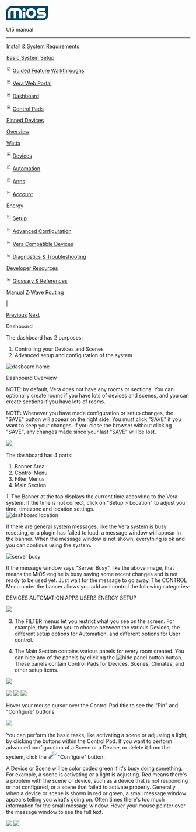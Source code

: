 ![](skins/mios/images/logo.png)

UI5 manual

  
---  
  
![](images/spacer.gif)[Install & System
Requirements](index.html#!docs5/installation_and_system_requirements_en_3pro_all.md)

![](images/spacer.gif)[Basic System Setup ](index.html#!docs5/getting_started_en_3pro_all.md)

![](skins/mios/images/plus.gif)[Guided Feature Walkthroughs
](features_en_3pro_all.html)

![](skins/mios/images/minus.gif)[Vera Web Portal](index.html#!docs5/web_portal_en_3pro_all.md)

![](skins/mios/images/minus.gif)[Dashboard](index.html#!docs5/dashboard_en_3pro_all.md)

![](skins/mios/images/plus.gif)[Control Pads](index.html#!docs5/control_pads_en_3pro_all.md)

![](images/spacer.gif)[Pinned Devices](index.html#!docs5/pinned_devices_en_3pro_all.md)

![](images/spacer.gif)[Overview](index.html#!docs5/overview_en_3pro_all.md)

![](images/spacer.gif)[Watts](index.html#!docs5/Watts_en_3pro_all.md)

![](skins/mios/images/plus.gif)[Devices](index.html#!docs5/devices_en_3pro_all.md)

![](skins/mios/images/plus.gif)[Automation](index.html#!docs5/automation_en_3pro_all.md)

![](skins/mios/images/plus.gif)[Apps](index.html#!docs5/apps_en_3pro_all.md)

![](skins/mios/images/plus.gif)[Account](index.html#!docs5/account_en_3pro_all.md)

![](images/spacer.gif)[Energy](index.html#!docs5/energy_en_3pro_all.md)

![](skins/mios/images/plus.gif)[Setup](index.html#!docs5/setup_en_3pro_all.md)

![](skins/mios/images/plus.gif)[Advanced
Configuration](index.html#!docs5/advanced_configuration_en_3pro_all.md)

![](skins/mios/images/plus.gif)[Vera Compatible
Devices](index.html#!docs5/supported_hardware_en_3pro_all.md)

![](skins/mios/images/plus.gif)[Diagnostics &
Troubleshooting](index.html#!docs5/troubleshooting_en_3pro_all.md)

![](images/spacer.gif)[Developer Resources](index.html#!docs5/developers_en_3pro_all.md)

![](skins/mios/images/plus.gif)[Glossary &
References](index.html#!docs5/reference_en_3pro_all.md)

![](images/spacer.gif)[Manual Z-Wave Routing](index.html#!docs5/ManualRoute_en_3pro_all.md)

|

[Previous](index.html#!docs5/web_portal_en_3pro_all.html) [Next](control_pads_en_3pro_all.md)

Dashboard

The dashboard has 2 purposes:  
  
1. Controlling your Devices and Scenes   
2. Advanced setup and configuration of the system  
  
![dasboard home](/images/mios/dashboard-home.png)  
  
  
  
  
Dashboard Overview  
  
NOTE:  by default, Vera does not have any rooms or sections.  You can
optionally create rooms if you have lots of devices and scenes, and you can
create sections if you have lots of rooms.  
  
NOTE: Whenever you have made configuration or setup changes, the "SAVE" button
will appear on the right side. You must click "SAVE" if you want to keep your
changes.  If you close the browser without clicking "SAVE", any changes made
since your last "SAVE" will be lost.  
  
![](/images/mios/save-button.jpg)  
  
The dashboard has 4 parts:  
  
1. Banner Area   
2. Control Menu  
3. Filter Menus  
4. Main Section  
  
  
1\. The Banner at the top displays the current time according to the Vera
system.  If the time is not correct, click on "Setup > Location" to adjust
your time, timezone and location settings.  
![dashboard location](/images/mios/dashboard-location.png)  
  
  
  
  
  
If there are general system messages, like the Vera system is busy resetting,
or a plugin has failed to load, a message window will appear in the banner.
When the message window is not shown, everything is ok and you can continue
using the system.  
  
![server busy](/images/mios/dashboard-server-busy.png)  
  
If the message window says "Server Busy", like the above image, that means the
MiOS engine is busy saving some recent changes and is not ready to be used
yet.  Just wait for the message to go away. The CONTROL Menu under the banner
allows you add and control the following categories:  
  
DEVICES    AUTOMATION    APPS    USERS    ENERGY    SETUP  
  
![](/images/mios/menu-closeup\(2\).png)  
  
  
3. The FILTER menus let you restrict what you see on the screen.  For example, they allow you to choose between the various Devices, the different setup options for Automation, and different options for User control.  
  
4. The Main Section contains various panels for every room created. You can hide any of the panels by clicking the ![hide panel button](/images/mios/UI5_hidePanel_btn.PNG) button. These panels contain Control Pads for Devices, Scenes, Climates, and other setup items.  
  
![](/images/mios/dashboard-panels2.png)  
  
![](/images/mios/pads-lights.jpg)    ![](/images/mios/pads-humidity.jpg)
![](/images/mios/pads-thermostat.jpg)  
  
  
Hover your mouse cursor over the Control Pad title to see the "Pin" and
"Configure" buttons:  
  
![](/images/mios/pin-configure.PNG)  
  
You can perform the basic tasks, like activating a scene or adjusting a light,
by clicking the buttons within the Control Pod.  If you want to perform
advanced configuration of a Scene or a Device, or delete it from the system,
click the ![](/images/mios/setup_icon_UI5.png) "Configure" button.  
  
A Device or Scene will be color coded green if it's busy doing something. For
example, a scene is activating or a light is adjusting.  Red means there's a
problem with the scene or device, such as a device that is not responding or
not configured, or a scene that failed to activate properly.  Generally when a
device or scene is shown in red or green, a small message window appears
telling you what's going on.  Often times there's too much information for the
small message window. Hover your mouse pointer over the message window to see
the full text.  
  
![](/images/mios/pads-red.jpg)     ![](/images/mios/pads-green.jpg)

  

